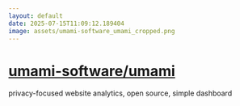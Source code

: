 ```yaml
---
layout: default
date: 2025-07-15T11:09:12.189404
image: assets/umami-software_umami_cropped.png
---
```


# [umami-software/umami](https://github.com/umami-software/umami)

privacy-focused website analytics, open source, simple dashboard
